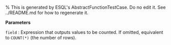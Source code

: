 % This is generated by ESQL's AbstractFunctionTestCase. Do no edit it. See ../README.md for how to regenerate it.

**Parameters**

`field`
:   Expression that outputs values to be counted. If omitted, equivalent to `COUNT(*)` (the number of rows).

